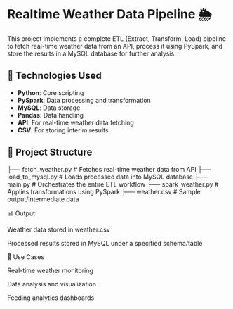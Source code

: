 # Realtime Weather Data Pipeline 🌦️

This project implements a complete ETL (Extract, Transform, Load) pipeline to fetch real-time weather data from an API, process it using PySpark, and store the results in a MySQL database for further analysis.

 ## 🔧 Technologies Used

- **Python**: Core scripting
- **PySpark**: Data processing and transformation
- **MySQL**: Data storage
- **Pandas**: Data handling
- **API**: For real-time weather data fetching
- **CSV**: For storing interim results

## 📁 Project Structure

├── fetch_weather.py # Fetches real-time weather data from API
├── load_to_mysql.py # Loads processed data into MySQL database
├── main.py # Orchestrates the entire ETL workflow
├── spark_weather.py # Applies transformations using PySpark
├── weather.csv # Sample output/intermediate data


📊 Output

Weather data stored in weather.csv

Processed results stored in MySQL under a specified schema/table

📌 Use Cases

Real-time weather monitoring

Data analysis and visualization

Feeding analytics dashboards
